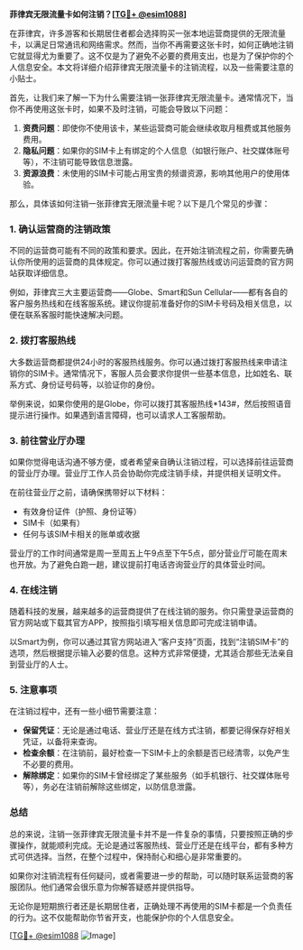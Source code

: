**菲律宾无限流量卡如何注销？[[TG💪+ @esim1088](https://t.me/s/esim1088)]**

在菲律宾，许多游客和长期居住者都会选择购买一张本地运营商提供的无限流量卡，以满足日常通讯和网络需求。然而，当你不再需要这张卡时，如何正确地注销它就显得尤为重要了。这不仅是为了避免不必要的费用支出，也是为了保护你的个人信息安全。本文将详细介绍菲律宾无限流量卡的注销流程，以及一些需要注意的小贴士。

首先，让我们来了解一下为什么需要注销一张菲律宾无限流量卡。通常情况下，当你不再使用这张卡时，如果不及时注销，可能会导致以下问题：

1. **资费问题**：即使你不使用该卡，某些运营商可能会继续收取月租费或其他服务费用。
2. **隐私问题**：如果你的SIM卡上有绑定的个人信息（如银行账户、社交媒体账号等），不注销可能导致信息泄露。
3. **资源浪费**：未使用的SIM卡可能占用宝贵的频谱资源，影响其他用户的使用体验。

那么，具体该如何注销一张菲律宾无限流量卡呢？以下是几个常见的步骤：

### 1. 确认运营商的注销政策

不同的运营商可能有不同的政策和要求。因此，在开始注销流程之前，你需要先确认你所使用的运营商的具体规定。你可以通过拨打客服热线或访问运营商的官方网站获取详细信息。

例如，菲律宾三大主要运营商——Globe、Smart和Sun Cellular——都有各自的客户服务热线和在线客服系统。建议你提前准备好你的SIM卡号码及相关信息，以便在联系客服时能快速解决问题。

### 2. 拨打客服热线

大多数运营商都提供24小时的客服热线服务。你可以通过拨打客服热线来申请注销你的SIM卡。通常情况下，客服人员会要求你提供一些基本信息，比如姓名、联系方式、身份证号码等，以验证你的身份。

举例来说，如果你使用的是Globe，你可以拨打其客服热线*143#，然后按照语音提示进行操作。如果遇到语言障碍，也可以请求人工客服帮助。

### 3. 前往营业厅办理

如果你觉得电话沟通不够方便，或者希望亲自确认注销过程，可以选择前往运营商的营业厅办理。营业厅工作人员会协助你完成注销手续，并提供相关证明文件。

在前往营业厅之前，请确保携带好以下材料：
- 有效身份证件（护照、身份证等）
- SIM卡（如果有）
- 任何与该SIM卡相关的账单或收据

营业厅的工作时间通常是周一至周五上午9点至下午5点，部分营业厅可能在周末也开放。为了避免白跑一趟，建议提前打电话咨询营业厅的具体营业时间。

### 4. 在线注销

随着科技的发展，越来越多的运营商提供了在线注销的服务。你只需登录运营商的官方网站或下载其官方APP，按照指引填写相关信息即可完成注销申请。

以Smart为例，你可以通过其官方网站进入“客户支持”页面，找到“注销SIM卡”的选项，然后根据提示输入必要的信息。这种方式非常便捷，尤其适合那些无法亲自到营业厅的人士。

### 5. 注意事项

在注销过程中，还有一些小细节需要注意：

- **保留凭证**：无论是通过电话、营业厅还是在线方式注销，都要记得保存好相关凭证，以备将来查询。
- **检查余额**：在注销前，最好检查一下SIM卡上的余额是否已经清零，以免产生不必要的费用。
- **解除绑定**：如果你的SIM卡曾经绑定了某些服务（如手机银行、社交媒体账号等），务必在注销前解除这些绑定，以防信息泄露。

### 总结

总的来说，注销一张菲律宾无限流量卡并不是一件复杂的事情，只要按照正确的步骤操作，就能顺利完成。无论是通过客服热线、营业厅还是在线平台，都有多种方式可供选择。当然，在整个过程中，保持耐心和细心是非常重要的。

如果你对注销流程有任何疑问，或者需要进一步的帮助，可以随时联系运营商的客服团队。他们通常会很乐意为你解答疑惑并提供指导。

无论你是短期旅行者还是长期居住者，正确处理不再使用的SIM卡都是一个负责任的行为。这不仅能帮助你节省开支，也能保护你的个人信息安全。

[[TG💪+ @esim1088](https://t.me/s/esim1088) ![Image](https://i.postimg.cc/4NQfJmqS/Snipaste-2025-05-13-00-14-12.png)]